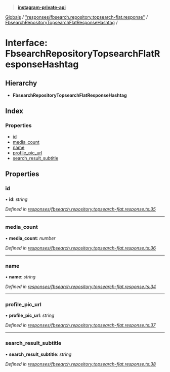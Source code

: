> **[instagram-private-api](../README.md)**

[Globals](../README.md) / ["responses/fbsearch.repository.topsearch-flat.response"](../modules/_responses_fbsearch_repository_topsearch_flat_response_.md) / [FbsearchRepositoryTopsearchFlatResponseHashtag](_responses_fbsearch_repository_topsearch_flat_response_.fbsearchrepositorytopsearchflatresponsehashtag.md) /

# Interface: FbsearchRepositoryTopsearchFlatResponseHashtag

## Hierarchy

* **FbsearchRepositoryTopsearchFlatResponseHashtag**

## Index

### Properties

* [id](_responses_fbsearch_repository_topsearch_flat_response_.fbsearchrepositorytopsearchflatresponsehashtag.md#id)
* [media_count](_responses_fbsearch_repository_topsearch_flat_response_.fbsearchrepositorytopsearchflatresponsehashtag.md#media_count)
* [name](_responses_fbsearch_repository_topsearch_flat_response_.fbsearchrepositorytopsearchflatresponsehashtag.md#name)
* [profile_pic_url](_responses_fbsearch_repository_topsearch_flat_response_.fbsearchrepositorytopsearchflatresponsehashtag.md#profile_pic_url)
* [search_result_subtitle](_responses_fbsearch_repository_topsearch_flat_response_.fbsearchrepositorytopsearchflatresponsehashtag.md#search_result_subtitle)

## Properties

###  id

• **id**: *string*

*Defined in [responses/fbsearch.repository.topsearch-flat.response.ts:35](https://github.com/dilame/instagram-private-api/blob/3e16058/src/responses/fbsearch.repository.topsearch-flat.response.ts#L35)*

___

###  media_count

• **media_count**: *number*

*Defined in [responses/fbsearch.repository.topsearch-flat.response.ts:36](https://github.com/dilame/instagram-private-api/blob/3e16058/src/responses/fbsearch.repository.topsearch-flat.response.ts#L36)*

___

###  name

• **name**: *string*

*Defined in [responses/fbsearch.repository.topsearch-flat.response.ts:34](https://github.com/dilame/instagram-private-api/blob/3e16058/src/responses/fbsearch.repository.topsearch-flat.response.ts#L34)*

___

###  profile_pic_url

• **profile_pic_url**: *string*

*Defined in [responses/fbsearch.repository.topsearch-flat.response.ts:37](https://github.com/dilame/instagram-private-api/blob/3e16058/src/responses/fbsearch.repository.topsearch-flat.response.ts#L37)*

___

###  search_result_subtitle

• **search_result_subtitle**: *string*

*Defined in [responses/fbsearch.repository.topsearch-flat.response.ts:38](https://github.com/dilame/instagram-private-api/blob/3e16058/src/responses/fbsearch.repository.topsearch-flat.response.ts#L38)*